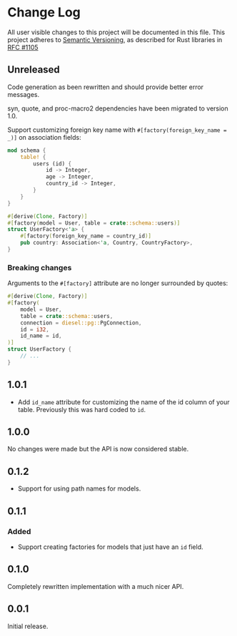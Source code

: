 # Change Log

All user visible changes to this project will be documented in this file.
This project adheres to [Semantic Versioning](http://semver.org/), as described
for Rust libraries in [RFC #1105](https://github.com/rust-lang/rfcs/blob/master/text/1105-api-evolution.md)

## Unreleased

Code generation as been rewritten and should provide better error messages.

syn, quote, and proc-macro2 dependencies have been migrated to version 1.0.

Support customizing foreign key name with `#[factory(foreign_key_name = _)]` on association fields:

```rust
mod schema {
    table! {
        users (id) {
            id -> Integer,
            age -> Integer,
            country_id -> Integer,
        }
    }
}

#[derive(Clone, Factory)]
#[factory(model = User, table = crate::schema::users)]
struct UserFactory<'a> {
    #[factory(foreign_key_name = country_id)]
    pub country: Association<'a, Country, CountryFactory>,
}
```

### Breaking changes

Arguments to the `#[factory]` attribute are no longer surrounded by quotes:

```rust
#[derive(Clone, Factory)]
#[factory(
    model = User,
    table = crate::schema::users,
    connection = diesel::pg::PgConnection,
    id = i32,
    id_name = id,
)]
struct UserFactory {
    // ...
}
```

## 1.0.1

- Add `id_name` attribute for customizing the name of the id column of your table. Previously this was hard coded to `id`.

## 1.0.0

No changes were made but the API is now considered stable.

## 0.1.2

- Support for using path names for models.

## 0.1.1

### Added

- Support creating factories for models that just have an `id` field.

## 0.1.0

Completely rewritten implementation with a much nicer API.

## 0.0.1

Initial release.
